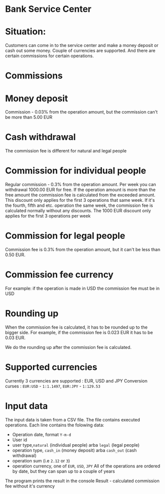 # Bank Service Center
# Situation:
Customers can come in to the service center and make a money deposit or cash out some
money. Couple of currencies are supported. And there are certain commissions for certain
operations.
# Commissions
# Money deposit

Commission - 0.03% from the operation amount, but the commission can't be more than
5.00 EUR
# Cash withdrawal
The commission fee is different for natural and legal people

# Commission for individual people
Regular commission - 0.3% from the operation amount.
Per week you can withdrawal 1000.00 EUR for free.
If the operation amount is more than the free amount the commission fee is calculated
from the exceeded amount.
This discount only applies for the first 3 operations that same week. If it's the fourth,
fifth and etc. operation the same week, the commission fee is calculated normally without
any discounts. The 1000 EUR discount only applies for the first 3 operations per week

# Commission for legal people
Commission fee is 0.3% from the operation amount, but it can't be less than 0.50 EUR.

# Commission fee currency
For example: if the operation is made in USD the commission fee must be in USD

# Rounding up
When the commission fee is calculated, it has to be rounded up to the bigger side.
For example, if the commission fee is 0.023 EUR it has to be 0.03 EUR.

We do the rounding up after the commission fee is calculated.

# Supported currencies
Currently 3 currencies are supported : EUR, USD and JPY
Conversion curses : 
`EUR:USD` - `1:1.1497`, `EUR:JPY` - `1:129.53`

# Input data
The input data is taken from a CSV file. The file contains executed operations.
Each line contains the folowing data:
- Operation date, format `Y-m-d`
- User id
- user type,`natural` (individual people) arba `legal` (legal people)
- operation type, `cash_in` (money deposit) arba `cash_out` (cash withdrawal)
- operation sum (i.e `2.12` or `3`)
- operation currency, one of `EUR`, `USD`, `JPY`
All of the operations are ordered by date, but they can span up to a couple of years

The program prints the result in the console
Result - calculated commission fee without it's currency